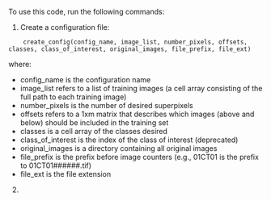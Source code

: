 To use this code, run the following commands:

1. Create a configuration file:
```
	create_config(config_name, image_list, number_pixels, offsets, classes, class_of_interest, original_images, file_prefix, file_ext)
```
where:
  -	config_name is the configuration name
  - image_list refers to a list of training images (a cell array consisting of the full path to each training image)
  - number_pixels is the number of desired superpixels
  - offsets refers to a 1xm matrix that describes which images (above and below) should be included in the training set
  - classes is a cell array of the classes desired
  - class_of_interest is the index of the class of interest (deprecated)
  - original_images is a directory containing all original images
  - file_prefix is the prefix before image counters (e.g., 01CT01 is the prefix to 01CT01######.tif)
  - file_ext is the file extension

2. 
